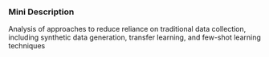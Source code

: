 ### Mini Description

Analysis of approaches to reduce reliance on traditional data collection, including synthetic data generation, transfer learning, and few-shot learning techniques
